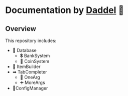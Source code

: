 # Documentation by [Daddel](https://x.com/officialdaddel) 🐐
## Overview
This repository includes:
- 📃 Database
  - 💲 BankSystem
  - 💸 CoinSystem
- 🔨 ItemBuilder
- ➡ TabCompleter
  - 🔢 OneArg
  - ➕ MoreArgs
- 📝ConfigManager
